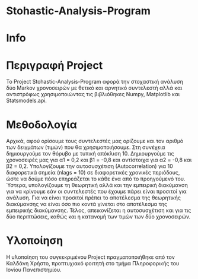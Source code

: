 # Stohastic-Analysis-Program
# Info

# Περιγραφή Project
Το Project Stohastic-Analysis-Program αφορά την στοχαστική ανάλυση δύο Markov χρονοσειρών με θετικό και αρνητικό συντελεστή αλλά και αντιστρόφως χρησιμοποιώντας τις βιβλιόθηκες Numpy, Matplotlib και Statsmodels.api. 

# Μεθοδολογία 
Αρχικά, αφού ορίσουμε τους συντελεστές μας ορίζουμε και τον αριθμό των δειγμάτων (τιμών) που θα χρησιμοποιήσουμε. Στη συνέχεια δημιουργούμε τον θόρυβο με τυπική απόκλιση 10. Δημιουργούμε τις χρονοσειρές μας για α1 = 0,2 και β1 = -0,8 και αντίστοιχα για α2 = -0,8 και β2 = 0,2. Υπολογίζουμε την αυτοσυσχέτιση (Αutocorrelation) για 10 διαφορετικά σημεία (nlags = 10) σε διαφορετικές χρονικές περιόδους, ώστε να δούμε πόσο επηρεάζεται το κάθε ένα από το προηγούμενό του. Ύστερα, υπολογίζουμε τη θεωρητική αλλά και την εμπειρική διακύμανση για να κρίνουμε εάν οι συντελεστές που έχουμε πάρει είναι προσιτοί για ανάλυση. Για να είναι προσιτοί πρέπει το αποτέλεσμα της θεωρητικής διακύμανσης να είναι όσο πιο κοντά γίνεται στο αποτέλεσμα της εμπειρικής διακύμανσης. Τέλος, απεικονίζεται η αυτοσυσχέτιση και για τις δύο περιπτώσεις, καθώς και η κατανομή των τιμών των δύο χρονοσειρών.

# Υλοποίηση
Η υλοποίηση του συγκεκριμένου Project πραγματοποιήθηκε από τον Καλδάνη Χρήστο, προπτυχιακό φοιτητή στο τμήμα Πληροφορικής του Ιονίου Πανεπιστημίου.

